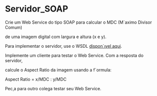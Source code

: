 # Servidor_SOAP

Crie um Web Service do tipo SOAP para calcular o MDC (Mˊaximo Divisor Comum)

de uma imagem digital com largura e altura (x e y).

Para implementar o servidor, use o WSDL [disponˊıvel aqui](https://gist.github.com/fabricioifc/bf6ccecd92d2aefc7362bdce5342f2c2).

Implemente um cliente para testar o Web Service. Com a resposta do servidor,

calcule o Aspect Ratio da imagem usando a fˊormula:

Aspect Ratio = x/MDC : y/MDC

Pec¸a para outro colega testar seu Web Service.
